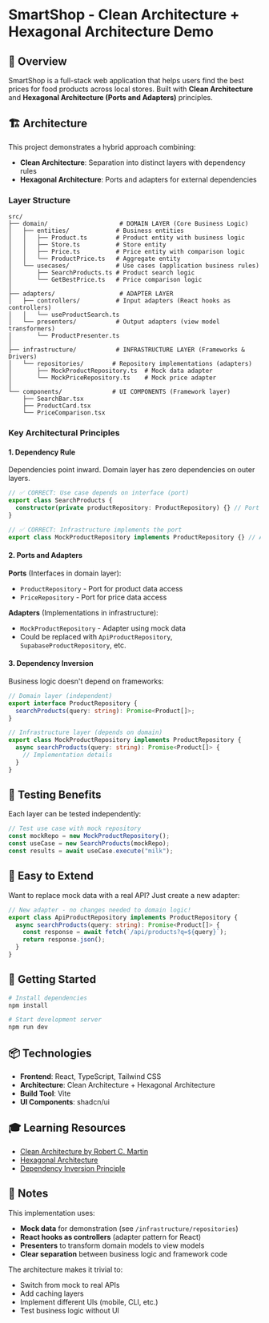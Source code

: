 # SmartShop - Clean Architecture + Hexagonal Architecture Demo

## 🎯 Overview
SmartShop is a full-stack web application that helps users find the best prices for food products across local stores. Built with **Clean Architecture** and **Hexagonal Architecture (Ports and Adapters)** principles.

## 🏗️ Architecture

This project demonstrates a hybrid approach combining:
- **Clean Architecture**: Separation into distinct layers with dependency rules
- **Hexagonal Architecture**: Ports and adapters for external dependencies

### Layer Structure

```
src/
├── domain/                    # DOMAIN LAYER (Core Business Logic)
│   ├── entities/             # Business entities
│   │   ├── Product.ts        # Product entity with business logic
│   │   ├── Store.ts          # Store entity
│   │   ├── Price.ts          # Price entity with comparison logic
│   │   └── ProductPrice.ts   # Aggregate entity
│   └── usecases/             # Use cases (application business rules)
│       ├── SearchProducts.ts # Product search logic
│       └── GetBestPrice.ts   # Price comparison logic
│
├── adapters/                  # ADAPTER LAYER
│   ├── controllers/          # Input adapters (React hooks as controllers)
│   │   └── useProductSearch.ts
│   └── presenters/           # Output adapters (view model transformers)
│       └── ProductPresenter.ts
│
├── infrastructure/           # INFRASTRUCTURE LAYER (Frameworks & Drivers)
│   └── repositories/        # Repository implementations (adapters)
│       ├── MockProductRepository.ts  # Mock data adapter
│       └── MockPriceRepository.ts    # Mock price adapter
│
└── components/              # UI COMPONENTS (Framework layer)
    ├── SearchBar.tsx
    ├── ProductCard.tsx
    └── PriceComparison.tsx
```

### Key Architectural Principles

#### 1. Dependency Rule
Dependencies point inward. Domain layer has zero dependencies on outer layers.

```typescript
// ✅ CORRECT: Use case depends on interface (port)
export class SearchProducts {
  constructor(private productRepository: ProductRepository) {} // Port
}

// ✅ CORRECT: Infrastructure implements the port
export class MockProductRepository implements ProductRepository {} // Adapter
```

#### 2. Ports and Adapters

**Ports** (Interfaces in domain layer):
- `ProductRepository` - Port for product data access
- `PriceRepository` - Port for price data access

**Adapters** (Implementations in infrastructure):
- `MockProductRepository` - Adapter using mock data
- Could be replaced with `ApiProductRepository`, `SupabaseProductRepository`, etc.

#### 3. Dependency Inversion

Business logic doesn't depend on frameworks:

```typescript
// Domain layer (independent)
export interface ProductRepository {
  searchProducts(query: string): Promise<Product[]>;
}

// Infrastructure layer (depends on domain)
export class MockProductRepository implements ProductRepository {
  async searchProducts(query: string): Promise<Product[]> {
    // Implementation details
  }
}
```

## 🧪 Testing Benefits

Each layer can be tested independently:

```typescript
// Test use case with mock repository
const mockRepo = new MockProductRepository();
const useCase = new SearchProducts(mockRepo);
const results = await useCase.execute("milk");
```

## 🔄 Easy to Extend

Want to replace mock data with a real API? Just create a new adapter:

```typescript
// New adapter - no changes needed to domain logic!
export class ApiProductRepository implements ProductRepository {
  async searchProducts(query: string): Promise<Product[]> {
    const response = await fetch(`/api/products?q=${query}`);
    return response.json();
  }
}
```

## 🚀 Getting Started

```bash
# Install dependencies
npm install

# Start development server
npm run dev
```

## 📦 Technologies

- **Frontend**: React, TypeScript, Tailwind CSS
- **Architecture**: Clean Architecture + Hexagonal Architecture
- **Build Tool**: Vite
- **UI Components**: shadcn/ui

## 🎓 Learning Resources

- [Clean Architecture by Robert C. Martin](https://blog.cleancoder.com/uncle-bob/2012/08/13/the-clean-architecture.html)
- [Hexagonal Architecture](https://alistair.cockburn.us/hexagonal-architecture/)
- [Dependency Inversion Principle](https://en.wikipedia.org/wiki/Dependency_inversion_principle)

## 📝 Notes

This implementation uses:
- **Mock data** for demonstration (see `/infrastructure/repositories`)
- **React hooks as controllers** (adapter pattern for React)
- **Presenters** to transform domain models to view models
- **Clear separation** between business logic and framework code

The architecture makes it trivial to:
- Switch from mock to real APIs
- Add caching layers
- Implement different UIs (mobile, CLI, etc.)
- Test business logic without UI
